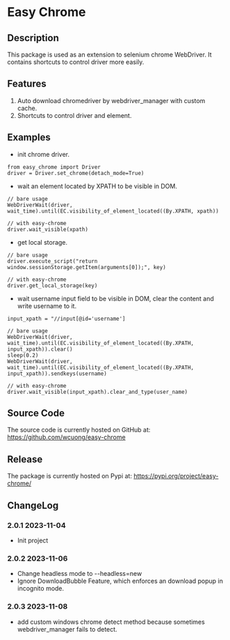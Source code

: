 # Easy Chrome

## Description

This package is used as an extension to selenium chrome WebDriver. It contains shortcuts to control driver more easily.

## Features

1. Auto download chromedriver by webdriver_manager with custom cache.
2. Shortcuts to control driver and element.


## Examples

- init chrome driver.

```
from easy_chrome import Driver
driver = Driver.set_chrome(detach_mode=True)
```

- wait an element located by XPATH to be visible in DOM.

```
// bare usage
WebDriverWait(driver, wait_time).until(EC.visibility_of_element_located((By.XPATH, xpath))

// with easy-chrome
driver.wait_visible(xpath)
```

- get local storage.

```
// bare usage
driver.execute_script("return window.sessionStorage.getItem(arguments[0]);", key)

// with easy-chrome
driver.get_local_storage(key)
```

- wait username input field to be visible in DOM, clear the content and write username to it.

```
input_xpath = "//input[@id='username']

// bare usage
WebDriverWait(driver, wait_time).until(EC.visibility_of_element_located((By.XPATH, input_xpath)).clear()
sleep(0.2)
WebDriverWait(driver, wait_time).until(EC.visibility_of_element_located((By.XPATH, input_xpath)).sendkeys(username)

// with easy-chrome
driver.wait_visible(input_xpath).clear_and_type(user_name)
```

## Source Code

The source code is currently hosted on GitHub at: https://github.com/wcuong/easy-chrome


## Release

The package is currently hosted on Pypi at: https://pypi.org/project/easy-chrome/


## ChangeLog
### 2.0.1 2023-11-04
- Init project
    
### 2.0.2 2023-11-06
- Change headless mode to --headless=new
- Ignore DownloadBubble Feature, which enforces an download popup in incognito mode.

### 2.0.3 2023-11-08
- add custom windows chrome detect method because sometimes webdriver_manager fails to detect.
